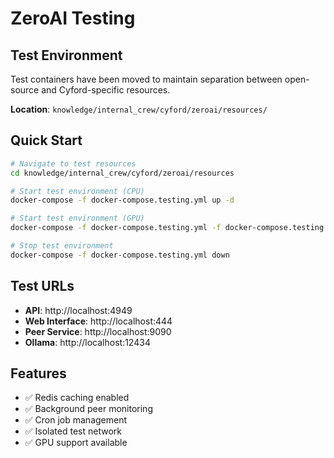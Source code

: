 # ZeroAI Testing

## Test Environment

Test containers have been moved to maintain separation between open-source and Cyford-specific resources.

**Location**: `knowledge/internal_crew/cyford/zeroai/resources/`

## Quick Start

```bash
# Navigate to test resources
cd knowledge/internal_crew/cyford/zeroai/resources

# Start test environment (CPU)
docker-compose -f docker-compose.testing.yml up -d

# Start test environment (GPU)
docker-compose -f docker-compose.testing.yml -f docker-compose.testing.gpu.yml up -d

# Stop test environment
docker-compose -f docker-compose.testing.yml down
```

## Test URLs

- **API**: http://localhost:4949
- **Web Interface**: http://localhost:444  
- **Peer Service**: http://localhost:9090
- **Ollama**: http://localhost:12434

## Features

- ✅ Redis caching enabled
- ✅ Background peer monitoring
- ✅ Cron job management
- ✅ Isolated test network
- ✅ GPU support available